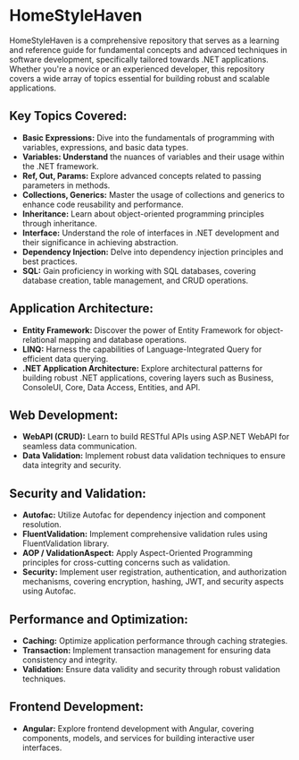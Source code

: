 # HomeStyleHaven

<p>HomeStyleHaven is a comprehensive repository that serves as a learning and reference guide for fundamental concepts and advanced techniques in software development, specifically tailored towards .NET applications. Whether you're a novice or an experienced developer, this repository covers a wide array of topics essential for building robust and scalable applications.</p>


   <h2>Key Topics Covered:</h2>
    <ul>
        <li><b>Basic Expressions:</b> Dive into the fundamentals of programming with variables, expressions, and basic data types.</li>
        <li><b>Variables: Understand</b> the nuances of variables and their usage within the .NET framework.</li>
        <li><b>Ref, Out, Params:</b> Explore advanced concepts related to passing parameters in methods.</li>
        <li><b>Collections, Generics:</b> Master the usage of collections and generics to enhance code reusability and performance.</li>
        <li><b>Inheritance:</b> Learn about object-oriented programming principles through inheritance.</li>
        <li><b>Interface:</b> Understand the role of interfaces in .NET development and their significance in achieving abstraction.</li>
        <li><b>Dependency Injection:</b> Delve into dependency injection principles and best practices.</li>
        <li><b>SQL:</b> Gain proficiency in working with SQL databases, covering database creation, table management, and CRUD operations.</li>
    </ul>

<h2>Application Architecture:</h2>
    <ul>
        <li><b>Entity Framework:</b> Discover the power of Entity Framework for object-relational mapping and database operations.</li>
        <li><b>LINQ:</b> Harness the capabilities of Language-Integrated Query for efficient data querying.</li>
        <li><b>.NET Application Architecture:</b> Explore architectural patterns for building robust .NET applications, covering layers such as Business, ConsoleUI, Core, Data Access, Entities, and API.</li>
    </ul>

<h2>Web Development:</h2>
    <ul>
        <li><b>WebAPI (CRUD):</b> Learn to build RESTful APIs using ASP.NET WebAPI for seamless data communication.</li>
        <li><b>Data Validation:</b> Implement robust data validation techniques to ensure data integrity and security.</li>
    </ul>

<h2>Security and Validation:</h2>
    <ul>
        <li><b>Autofac:</b> Utilize Autofac for dependency injection and component resolution.</li>
        <li><b>FluentValidation:</b> Implement comprehensive validation rules using FluentValidation library.</li>
        <li><b>AOP / ValidationAspect:</b> Apply Aspect-Oriented Programming principles for cross-cutting concerns such as validation.</li>
        <li><b>Security:</b> Implement user registration, authentication, and authorization mechanisms, covering encryption, hashing, JWT, and security aspects using Autofac.</li>
    </ul>

 <h2>Performance and Optimization:</h2>
    <ul>
        <li><b>Caching:</b> Optimize application performance through caching strategies.</li>
        <li><b>Transaction:</b> Implement transaction management for ensuring data consistency and integrity.</li>
        <li><b>Validation:</b> Ensure data validity and security through robust validation techniques.</li>
    </ul>

<h2>Frontend Development:</h2>
    <ul>
        <li><b>Angular:</b> Explore frontend development with Angular, covering components, models, and services for building interactive user interfaces.</li>
    </ul>
